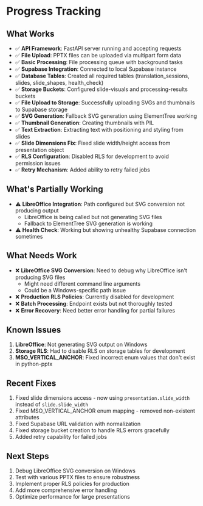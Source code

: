 # Progress Tracking

## What Works
- ✅ **API Framework**: FastAPI server running and accepting requests
- ✅ **File Upload**: PPTX files can be uploaded via multipart form data
- ✅ **Basic Processing**: File processing queue with background tasks
- ✅ **Supabase Integration**: Connected to local Supabase instance
- ✅ **Database Tables**: Created all required tables (translation_sessions, slides, slide_shapes, health_check)
- ✅ **Storage Buckets**: Configured slide-visuals and processing-results buckets
- ✅ **File Upload to Storage**: Successfully uploading SVGs and thumbnails to Supabase storage
- ✅ **SVG Generation**: Fallback SVG generation using ElementTree working
- ✅ **Thumbnail Generation**: Creating thumbnails with PIL
- ✅ **Text Extraction**: Extracting text with positioning and styling from slides
- ✅ **Slide Dimensions Fix**: Fixed slide width/height access from presentation object
- ✅ **RLS Configuration**: Disabled RLS for development to avoid permission issues
- ✅ **Retry Mechanism**: Added ability to retry failed jobs

## What's Partially Working
- ⚠️ **LibreOffice Integration**: Path configured but SVG conversion not producing output
  - LibreOffice is being called but not generating SVG files
  - Fallback to ElementTree SVG generation is working
- ⚠️ **Health Check**: Working but showing unhealthy Supabase connection sometimes

## What Needs Work
- ❌ **LibreOffice SVG Conversion**: Need to debug why LibreOffice isn't producing SVG files
  - Might need different command line arguments
  - Could be a Windows-specific path issue
- ❌ **Production RLS Policies**: Currently disabled for development
- ❌ **Batch Processing**: Endpoint exists but not thoroughly tested
- ❌ **Error Recovery**: Need better error handling for partial failures

## Known Issues
1. **LibreOffice**: Not generating SVG output on Windows
2. **Storage RLS**: Had to disable RLS on storage tables for development
3. **MSO_VERTICAL_ANCHOR**: Fixed incorrect enum values that don't exist in python-pptx

## Recent Fixes
1. Fixed slide dimensions access - now using `presentation.slide_width` instead of `slide.slide_width`
2. Fixed MSO_VERTICAL_ANCHOR enum mapping - removed non-existent attributes
3. Fixed Supabase URL validation with normalization
4. Fixed storage bucket creation to handle RLS errors gracefully
5. Added retry capability for failed jobs

## Next Steps
1. Debug LibreOffice SVG conversion on Windows
2. Test with various PPTX files to ensure robustness
3. Implement proper RLS policies for production
4. Add more comprehensive error handling
5. Optimize performance for large presentations 